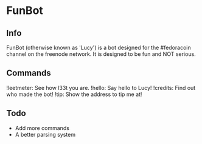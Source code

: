 FunBot
==============

Info
--------------

FunBot (otherwise known as 'Lucy') is a bot designed for the #fedoracoin channel on the freenode network. 
It is designed to be fun and NOT serious.

Commands
--------------

!leetmeter: See how l33t you are.
!hello: Say hello to Lucy!
!credits: Find out who made the bot!
!tip: Show the address to tip me at!

Todo
--------------

- Add more commands
- A better parsing system